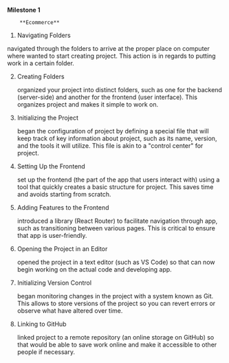 **Milestone 1**

        **Ecommerce**
       
1. Navigating Folders

 navigated through the folders to arrive at the proper place on  computer where  wanted to start creating  project. This action is in regards to putting  work in a certain folder.
 
2. Creating Folders
 
   organized your project into distinct folders, such as one for the backend (server-side) and another for the frontend (user interface). This organizes  project and makes it simple to work on.
   
3. Initializing the Project
   
    began the configuration of  project by defining a special file that will keep track of key information about  project, such as its name, version, and the tools it will utilize. This file is akin to a "control center" for  project.
4. Setting Up the Frontend

   set up the frontend (the part of the app that users interact with) using a tool that quickly creates a basic structure for  project. This saves time and avoids starting from scratch.
5. Adding Features to the Frontend

    introduced a library (React Router) to facilitate navigation through  app, such as transitioning between various pages. This is critical to ensure that  app is user-friendly.
6. Opening the Project in an Editor

    opened the project in a text editor (such as VS Code) so that can now begin working on the actual code and developing  app.
7. Initializing Version Control

     began monitoring changes in the project with a system known as Git. This allows  to store versions of the project so you can revert errors or observe what have altered over time.
8. Linking to GitHub

    linked  project to a remote repository (an online storage on GitHub) so that  would be able to save  work online and make it accessible to other people if necessary.
